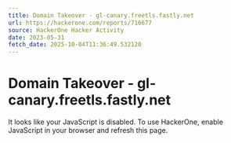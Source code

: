 ```yaml
---
title: Domain Takeover - gl-canary.freetls.fastly.net
url: https://hackerone.com/reports/716677
source: HackerOne Hacker Activity
date: 2023-05-31
fetch_date: 2025-10-04T11:36:49.532120
---
```


# Domain Takeover - gl-canary.freetls.fastly.net

It looks like your JavaScript is disabled. To use HackerOne, enable JavaScript in your browser and refresh this page.